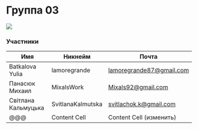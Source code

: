 # Группа 03

![](https://beetroot.academy/static/logo-c96c7c4d19444146e8b100d14e93d1ac.svg)

                    
### Участники
                    
Имя | Никнейм | Почта
------------- | -------------  | -------------
Batkalova Yulia  | lamoregrande | lamoregrande87@gmail.com
Панасюк Михаил | MixalsWork | Mixals92@gmail.com
Світлана Кальмуцька  | SvitlanaKalmutska | svitlachok.k@gmail.com
@@@  | Content Cell | Content Cell (изменить)

